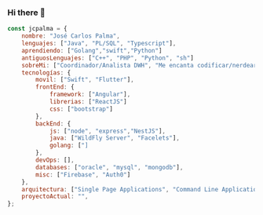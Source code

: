 ### Hi there 👋

```javascript
const jcpalma = {
    nombre: "José Carlos Palma",
    lenguajes: ["Java", "PL/SQL", "Typescript"],
    aprendiendo: ["Golang","swift","Python"]
    antiguosLenguajes: ["C++", "PHP", "Python", "sh"]
    sobreMi: ["Coordinador/Analista DWH", "Me encanta codificar/nerdear", "Desarrollo Web/Aplicaciones", "Música/Películas"],
    tecnologías: {
        movil: ["Swift", "Flutter"],
        frontEnd: {
            framework: ["Angular"],
            librerias: ["ReactJS"]
            css: ["bootstrap"]
        },
        backEnd: {
            js: ["node", "express","NestJS"],
            java: ["WildFly Server", "Facelets"],
            golang: ["]
        },
        devOps: [],
        databases: ["oracle", "mysql", "mongodb"],
        misc: ["Firebase", "Auth0"]
    },
    arquitectura: ["Single Page Applications", "Command Line Application", "Desktop Application"],
    proyectoActual: "",
};
```

<!--
**jcpalma/jcpalma** is a ✨ _special_ ✨ repository because its `README.md` (this file) appears on your GitHub profile.

Here are some ideas to get you started:

- 🔭 I’m currently working on ...
- 🌱 I’m currently learning ...
- 👯 I’m looking to collaborate on ...
- 🤔 I’m looking for help with ...
- 💬 Ask me about ...
- 📫 How to reach me: ...
- 😄 Pronouns: ...
- ⚡ Fun fact: ...
-->
